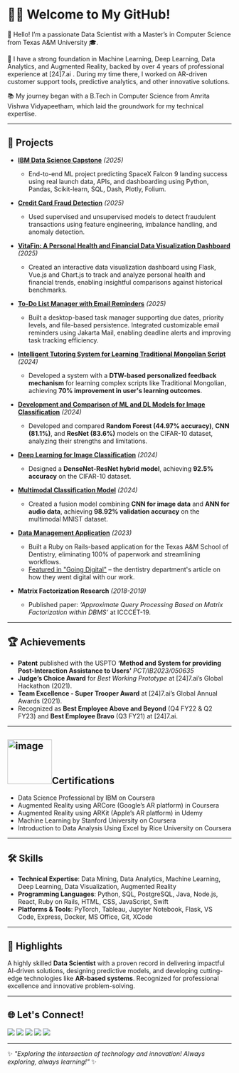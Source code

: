# 👩‍💻 Welcome to My GitHub!

👋 Hello! I’m a passionate Data Scientist with a Master’s in Computer Science from Texas A&M University 🎓.

💼 I have a strong foundation in Machine Learning, Deep Learning, Data Analytics, and Augmented Reality, backed by over 4 years of professional experience at [24]7.ai . During my time there, I worked on AR-driven customer support tools, predictive analytics, and other innovative solutions.

📚 My journey began with a B.Tech in Computer Science from Amrita Vishwa Vidyapeetham, which laid the groundwork for my technical expertise.


---

##  📂 Projects
- **[IBM Data Science Capstone](https://github.com/ApurvaMandalika9/Coursera/tree/main/IBM%20Data%20Science/SpaceX_Capstone)** *(2025)*
  - End-to-end ML project predicting SpaceX Falcon 9 landing success using real launch data, APIs, and dashboarding using Python, Pandas, Scikit-learn, SQL, Dash, Plotly, Folium.

- **[Credit Card Fraud Detection](https://github.com/ApurvaMandalika9/Credit-Card-Fraud-Detection)** *(2025)*
  - Used supervised and unsupervised models to detect fraudulent transactions using feature engineering, imbalance handling, and anomaly detection.

- **[VitaFin: A Personal Health and Financial Data Visualization Dashboard](https://github.com/ApurvaMandalika9/DataVizProject-VitaFin)** *(2025)*
  - Created an interactive data visualization dashboard using Flask, Vue.js and Chart.js to track and analyze personal health and financial trends, enabling insightful comparisons against historical benchmarks.

- **[To-Do List Manager with Email Reminders](https://github.com/ApurvaMandalika9/ToDoListManager-withEmailRemainder)** *(2025)*
  - Built a desktop-based task manager supporting due dates, priority levels, and file-based persistence. Integrated customizable email reminders using Jakarta Mail, enabling deadline alerts and improving task tracking efficiency.
    
- **[Intelligent Tutoring System for Learning Traditional Mongolian Script](https://github.com/ApurvaMandalika9/FeedbackMechanismForLearningComplexLanguage)** *(2024)*  
  - Developed a system with a **DTW-based personalized feedback mechanism** for learning complex scripts like Traditional Mongolian, achieving **70% improvement in user's learning outcomes**.
 
- **[Development and Comparison of ML and DL Models for Image Classification](https://github.com/ApurvaMandalika9/ImageRecognition_Using_ML_And_DL_Models)** *(2024)*  
  - Developed and compared **Random Forest (44.97% accuracy)**, **CNN (81.1%)**, and **ResNet (83.6%)** models on the CIFAR-10 dataset, analyzing their strengths and limitations.

- **[Deep Learning for Image Classification](https://github.com/ApurvaMandalika9/ImageClassificationUsingDeepLearningModel)** *(2024)*  
  - Designed a **DenseNet-ResNet hybrid model**, achieving **92.5% accuracy** on the CIFAR-10 dataset.

- **[Multimodal Classification Model](https://github.com/ApurvaMandalika9/MultiModalClassificationModel)** *(2024)*  
  - Created a fusion model combining **CNN for image data** and **ANN for audio data**, achieving **98.92% validation accuracy** on the multimodal MNIST dataset.

- **[Data Management Application](https://github.com/ApurvaMandalika9/DataManagementApplicationForDentistry)** *(2023)*  
  - Built a Ruby on Rails-based application for the Texas A&M School of Dentistry, eliminating 100% of paperwork and streamlining workflows.
  - [Featured in "Going Digital"](https://insights.dentistry.tamu.edu/going-digital/) – the dentistry department's article on how they went digital with our work.

- **Matrix Factorization Research** *(2018-2019)*  
  - Published paper: *‘Approximate Query Processing Based on Matrix Factorization within DBMS’* at ICCCET-19.

---

## 🏆 Achievements
- **Patent** published with the USPTO **‘Method and System for providing Post-Interaction Assistance to Users’** _PCT/IB2023/050635_
- **Judge’s Choice Award** for *Best Working Prototype* at [24]7.ai’s Global Hackathon (2021).  
- **Team Excellence - Super Trooper Award** at [24]7.ai’s Global Annual Awards (2021).  
- Recognized as **Best Employee Above and Beyond** (Q4 FY22 & Q2 FY23) and **Best Employee Bravo** (Q3 FY21) at [24]7.ai.  

---

## <img width="100" height="100" alt="image" src="https://github.com/user-attachments/assets/433d9bee-ab6a-4ed4-a066-8e363077af73" />Certifications
- Data Science Professional by IBM on Coursera
- Augmented Reality using ARCore (Google’s AR platform) in Coursera
- Augmented Reality using ARKit (Apple’s AR platform) in Udemy
- Machine Learning by Stanford University on Coursera
- Introduction to Data Analysis Using Excel by Rice University on Coursera

---

## 🛠 Skills
- **Technical Expertise**: Data Mining, Data Analytics, Machine Learning, Deep Learning, Data Visualization, Augmented Reality 
- **Programming Languages**: Python, SQL, PostgreSQL, Java, Node.js, React, Ruby on Rails, HTML, CSS, JavaScript, Swift  
- **Platforms & Tools**:  PyTorch, Tableau, Jupyter Notebook, Flask, VS Code, Express, Docker, MS Office, Git, XCode


---

## 🌟 Highlights
A highly skilled **Data Scientist** with a proven record in delivering impactful AI-driven solutions, designing predictive models, and developing cutting-edge technologies like **AR-based systems**. Recognized for professional excellence and innovative problem-solving.

---

##  🌐 Let's Connect!
<a href="https://github.com/ApurvaMandalika9" target="_blank"><img src="https://img.shields.io/badge/GitHub-181717?style=for-the-badge&logo=github&logoColor=white"></a>
<a href="https://www.linkedin.com/in/apurva-mandalika/" target="_blank"><img src="https://img.shields.io/badge/LinkedIn-0077B5?style=for-the-badge&logo=linkedin&logoColor=white"></a>
<a href="mailto:apurva.mandalika96@gmail.com" target="_blank"><img src="https://img.shields.io/badge/Email-D14836?style=for-the-badge&logo=gmail&logoColor=white"></a>
<a href="https://medium.com/@apurva.mandalika96" target="_blank"><img src="https://img.shields.io/badge/Medium-000000?style=for-the-badge&logo=medium&logoColor=white"></a>
<a href="https://public.tableau.com/app/profile/apurva.mandalika/vizzes" target="_blank"><img src="https://img.shields.io/badge/Tableau-E97627?style=for-the-badge&logo=tableau&logoColor=white"></a>


---

✨ *"Exploring the intersection of technology and innovation! Always exploring, always learning!"* ✨



<!--
**ApurvaMandalika9/ApurvaMandalika9** is a ✨ _special_ ✨ repository because its `README.md` (this file) appears on your GitHub profile.

Here are some ideas to get you started:

- 🔭 I’m currently working on ...
- 🌱 I’m currently learning ...
- 👯 I’m looking to collaborate on ...
- 🤔 I’m looking for help with ...
- 💬 Ask me about ...
- 📫 How to reach me: ...
- 😄 Pronouns: ...
- ⚡ Fun fact: ...
-->
